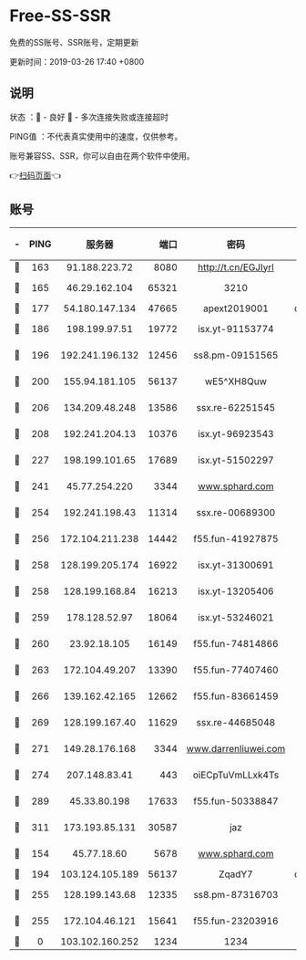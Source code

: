 # Free-SS-SSR

免费的SS账号、SSR账号，定期更新

更新时间：2019-03-26 17:40 +0800

## 说明

状态     ：🙂 - 良好 🙁 - 多次连接失败或连接超时

PING值   ：不代表真实使用中的速度，仅供参考。

账号兼容SS、SSR，你可以自由在两个软件中使用。

👉[扫码页面](https://liesauer.github.io/Free-SS-SSR/)👈

## 账号

|-|PING|服务器|端口|密码|加密方式|区域|
|:----:|:----:|:-----:|-----:|:----:|:----:|:----:|
|🙂|163|91.188.223.72|8080|http://t.cn/EGJIyrl|rc4-md5|RU|
|🙂|165|46.29.162.104|65321|3210|aes-256-ctr|RU|
|🙂|177|54.180.147.134|47665|apext2019001|chacha20|KR|
|🙂|186|198.199.97.51|19772|isx.yt-91153774|aes-256-cfb|US|
|🙂|196|192.241.196.132|12456|ss8.pm-09151565|aes-256-cfb|US|
|🙂|200|155.94.181.105|56137|wE5^XH8Quw|aes-256-cfb|US|
|🙂|206|134.209.48.248|13586|ssx.re-62251545|aes-256-cfb|US|
|🙂|208|192.241.204.13|10376|isx.yt-96923543|aes-256-cfb|US|
|🙂|227|198.199.101.65|17689|isx.yt-51502297|aes-256-cfb|US|
|🙂|241|45.77.254.220|3344|www.sphard.com|aes-256-cfb|SG|
|🙂|254|192.241.198.43|11314|ssx.re-00689300|aes-256-cfb|US|
|🙂|256|172.104.211.238|14442|f55.fun-41927875|aes-256-cfb|US|
|🙂|258|128.199.205.174|16922|isx.yt-31300691|aes-256-cfb|SG|
|🙂|258|128.199.168.84|16213|isx.yt-13205406|aes-256-cfb|SG|
|🙂|259|178.128.52.97|18064|isx.yt-53246021|aes-256-cfb|SG|
|🙂|260|23.92.18.105|16149|f55.fun-74814866|aes-256-cfb|US|
|🙂|263|172.104.49.207|13390|f55.fun-77407460|aes-256-cfb|SG|
|🙂|266|139.162.42.165|12662|f55.fun-83661459|aes-256-cfb|SG|
|🙂|269|128.199.167.40|11629|ssx.re-44685048|aes-256-cfb|SG|
|🙂|271|149.28.176.168|3344|www.darrenliuwei.com|aes-256-cfb|AU|
|🙂|274|207.148.83.41|443|oiECpTuVmLLxk4Ts|aes-256-cfb|AU|
|🙂|289|45.33.80.198|17633|f55.fun-50338847|aes-256-cfb|US|
|🙂|311|173.193.85.131|30587|jaz|aes-256-cfb|US|
|🙂|154|45.77.18.60|5678|www.sphard.com|aes-256-cfb|JP|
|🙂|194|103.124.105.189|56137|ZqadY7|chacha20|US|
|🙂|255|128.199.143.68|12335|ss8.pm-87316703|aes-256-cfb|SG|
|🙂|255|172.104.46.121|15641|f55.fun-23203916|aes-256-cfb|SG|
|🙁|0|103.102.160.252|1234|1234|rc4-md5|JP|
